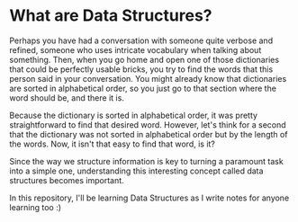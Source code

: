 # What are Data Structures?

Perhaps you have had a conversation with someone quite verbose and refined, someone who uses intricate vocabulary when talking about something. Then, when you go home and open one of those dictionaries that could be perfectly usable bricks, you try to find the words that this person said in your conversation. You might already know that dictionaries are sorted in alphabetical order, so you just go to that section where the word should be, and there it is.

Because the dictionary is sorted in alphabetical order, it was pretty straightforward to find that desired word. However, let's think for a second that the dictionary was not sorted in alphabetical order but by the length of the words. Now, it isn't that easy to find that word, is it?

Since the way we structure information is key to turning a paramount task into a simple one, understanding this interesting concept called data structures becomes important.

In this repository, I'll be learning Data Structures as I write notes for anyone learning too :)
